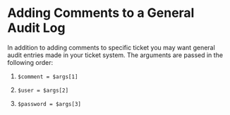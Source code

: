 [title]: # (Adding Comments to a General Audit Log)
[tags]: # (PowerShell,Ticket System)
[priority]: # (1000)

# Adding Comments to a General Audit Log

In addition to adding comments to specific ticket you may want general audit entries made in your ticket system. The arguments are passed in the following order:

1. `$comment = $args[1]`

1. `$user = $args[2]`

1. `$password = $args[3]`
